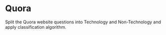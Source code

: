 # Quora
Split the Quora website questions into Technology and Non-Technology and apply classification algorithm.